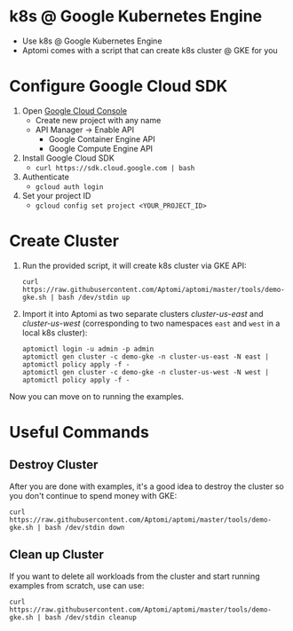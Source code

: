 # k8s @ Google Kubernetes Engine
* Use k8s @ Google Kubernetes Engine
* Aptomi comes with a script that can create k8s cluster @ GKE for you

# Configure Google Cloud SDK
1. Open [Google Cloud Console](https://console.cloud.google.com/)
    * Create new project with any name
    * API Manager -> Enable API
        * Google Container Engine API
        * Google Compute Engine API
1. Install Google Cloud SDK
    * ```curl https://sdk.cloud.google.com | bash```
1. Authenticate
    * ```gcloud auth login```
1. Set your project ID
    * ```gcloud config set project <YOUR_PROJECT_ID>```
    
# Create Cluster
1. Run the provided script, it will create k8s cluster via GKE API:
    ```
    curl https://raw.githubusercontent.com/Aptomi/aptomi/master/tools/demo-gke.sh | bash /dev/stdin up
    ```
      
2. Import it into Aptomi as two separate clusters *cluster-us-east* and *cluster-us-west* (corresponding to two namespaces `east` and `west` in a local k8s cluster):
    ```
    aptomictl login -u admin -p admin
    aptomictl gen cluster -c demo-gke -n cluster-us-east -N east | aptomictl policy apply -f -
    aptomictl gen cluster -c demo-gke -n cluster-us-west -N west | aptomictl policy apply -f -
    ```

Now you can move on to running the examples.

# Useful Commands

## Destroy Cluster
After you are done with examples, it's a good idea to destroy the cluster so you don't continue to spend money with GKE: 
```
curl https://raw.githubusercontent.com/Aptomi/aptomi/master/tools/demo-gke.sh | bash /dev/stdin down
```  

## Clean up Cluster
If you want to delete all workloads from the cluster and start running examples from scratch, use can use:
```
curl https://raw.githubusercontent.com/Aptomi/aptomi/master/tools/demo-gke.sh | bash /dev/stdin cleanup
```
